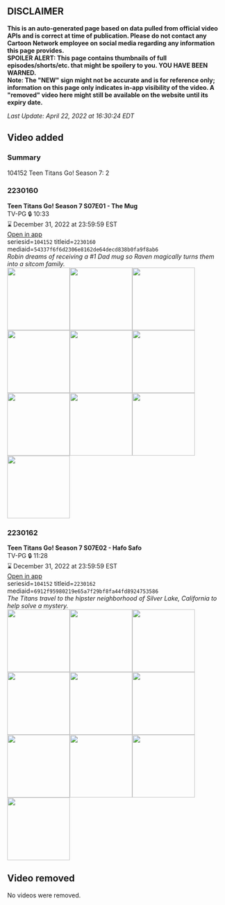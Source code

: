 ## DISCLAIMER
**This is an auto-generated page based on data pulled from official video APIs and is correct at time of publication. Please do not contact any Cartoon Network employee on social media regarding any information this page provides.**  
**SPOILER ALERT: This page contains thumbnails of full episodes/shorts/etc. that might be spoilery to you. YOU HAVE BEEN WARNED.**  
**Note: The "NEW" sign might not be accurate and is for reference only; information on this page only indicates in-app visibility of the video. A "removed" video here might still be available on the website until its expiry date.**  

_Last Update: April 22, 2022 at 16:30:24 EDT_
## Video added
### Summary
104152 Teen Titans Go! Season 7: 2  
### 2230160
**Teen Titans Go! Season 7 S07E01 - The Mug**  
TV-PG 🔒 10:33  
⌛ December 31, 2022 at 23:59:59 EST  
[Open in app](https://cnvideo.sercomkc.org/redirector.html?type=cnapp&seriesid=2000349&titleid=2230160&mediaid=54337f6f6d2306e8162de64decd838b0fa9f8ab6)  
seriesid=`104152` titleid=`2230160` mediaid=`54337f6f6d2306e8162de64decd838b0fa9f8ab6`  
_Robin dreams of receiving a #1 Dad mug so Raven magically turns them into a sitcom family._  
<a href="https://s3.amazonaws.com/cartoonorchestrator/2230160_001_1280x720.jpg"><img src="https://s3.amazonaws.com/cartoonorchestrator/2230160_001_640x360.jpg" height="144px" /></a><a href="https://s3.amazonaws.com/cartoonorchestrator/2230160_002_1280x720.jpg"><img src="https://s3.amazonaws.com/cartoonorchestrator/2230160_002_640x360.jpg" height="144px" /></a><a href="https://s3.amazonaws.com/cartoonorchestrator/2230160_003_1280x720.jpg"><img src="https://s3.amazonaws.com/cartoonorchestrator/2230160_003_640x360.jpg" height="144px" /></a><a href="https://s3.amazonaws.com/cartoonorchestrator/2230160_004_1280x720.jpg"><img src="https://s3.amazonaws.com/cartoonorchestrator/2230160_004_640x360.jpg" height="144px" /></a><a href="https://s3.amazonaws.com/cartoonorchestrator/2230160_005_1280x720.jpg"><img src="https://s3.amazonaws.com/cartoonorchestrator/2230160_005_640x360.jpg" height="144px" /></a><a href="https://s3.amazonaws.com/cartoonorchestrator/2230160_006_1280x720.jpg"><img src="https://s3.amazonaws.com/cartoonorchestrator/2230160_006_640x360.jpg" height="144px" /></a><a href="https://s3.amazonaws.com/cartoonorchestrator/2230160_007_1280x720.jpg"><img src="https://s3.amazonaws.com/cartoonorchestrator/2230160_007_640x360.jpg" height="144px" /></a><a href="https://s3.amazonaws.com/cartoonorchestrator/2230160_008_1280x720.jpg"><img src="https://s3.amazonaws.com/cartoonorchestrator/2230160_008_640x360.jpg" height="144px" /></a><a href="https://s3.amazonaws.com/cartoonorchestrator/2230160_009_1280x720.jpg"><img src="https://s3.amazonaws.com/cartoonorchestrator/2230160_009_640x360.jpg" height="144px" /></a><a href="https://s3.amazonaws.com/cartoonorchestrator/2230160_010_1280x720.jpg"><img src="https://s3.amazonaws.com/cartoonorchestrator/2230160_010_640x360.jpg" height="144px" /></a>
### 2230162
**Teen Titans Go! Season 7 S07E02 - Hafo Safo**  
TV-PG 🔒 11:28  
⌛ December 31, 2022 at 23:59:59 EST  
[Open in app](https://cnvideo.sercomkc.org/redirector.html?type=cnapp&seriesid=2000349&titleid=2230162&mediaid=6912f95980219e65a7f29bf8fa44fd8924753586)  
seriesid=`104152` titleid=`2230162` mediaid=`6912f95980219e65a7f29bf8fa44fd8924753586`  
_The Titans travel to the hipster neighborhood of Silver Lake, California to help solve a mystery._  
<a href="https://s3.amazonaws.com/cartoonorchestrator/2230162_001_1280x720.jpg"><img src="https://s3.amazonaws.com/cartoonorchestrator/2230162_001_640x360.jpg" height="144px" /></a><a href="https://s3.amazonaws.com/cartoonorchestrator/2230162_002_1280x720.jpg"><img src="https://s3.amazonaws.com/cartoonorchestrator/2230162_002_640x360.jpg" height="144px" /></a><a href="https://s3.amazonaws.com/cartoonorchestrator/2230162_003_1280x720.jpg"><img src="https://s3.amazonaws.com/cartoonorchestrator/2230162_003_640x360.jpg" height="144px" /></a><a href="https://s3.amazonaws.com/cartoonorchestrator/2230162_004_1280x720.jpg"><img src="https://s3.amazonaws.com/cartoonorchestrator/2230162_004_640x360.jpg" height="144px" /></a><a href="https://s3.amazonaws.com/cartoonorchestrator/2230162_005_1280x720.jpg"><img src="https://s3.amazonaws.com/cartoonorchestrator/2230162_005_640x360.jpg" height="144px" /></a><a href="https://s3.amazonaws.com/cartoonorchestrator/2230162_006_1280x720.jpg"><img src="https://s3.amazonaws.com/cartoonorchestrator/2230162_006_640x360.jpg" height="144px" /></a><a href="https://s3.amazonaws.com/cartoonorchestrator/2230162_007_1280x720.jpg"><img src="https://s3.amazonaws.com/cartoonorchestrator/2230162_007_640x360.jpg" height="144px" /></a><a href="https://s3.amazonaws.com/cartoonorchestrator/2230162_008_1280x720.jpg"><img src="https://s3.amazonaws.com/cartoonorchestrator/2230162_008_640x360.jpg" height="144px" /></a><a href="https://s3.amazonaws.com/cartoonorchestrator/2230162_009_1280x720.jpg"><img src="https://s3.amazonaws.com/cartoonorchestrator/2230162_009_640x360.jpg" height="144px" /></a><a href="https://s3.amazonaws.com/cartoonorchestrator/2230162_010_1280x720.jpg"><img src="https://s3.amazonaws.com/cartoonorchestrator/2230162_010_640x360.jpg" height="144px" /></a>
## Video removed
No videos were removed.  
